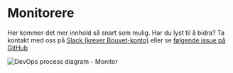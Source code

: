 # Monitorere

<div className="row category-into">
    <div className="column">
        <p> 
            Her kommer det mer innhold så snart som mulig. Har du lyst til å bidra? Ta kontakt med oss på <a href="https://bouvet.slack.com/archives/C0447R83U6M">Slack (krever Bouvet-konto)</a> eller se <a href="https://github.com/bouvet/sikkerhet.bouvet.no/issues/22">følgende issue på GitHub</a>
        </p>
    </div>
    <div className="column">
        <img alt="DevOps process diagram - Monitor" src="/img/devops_monitor.svg"/>
    </div>
</div>

